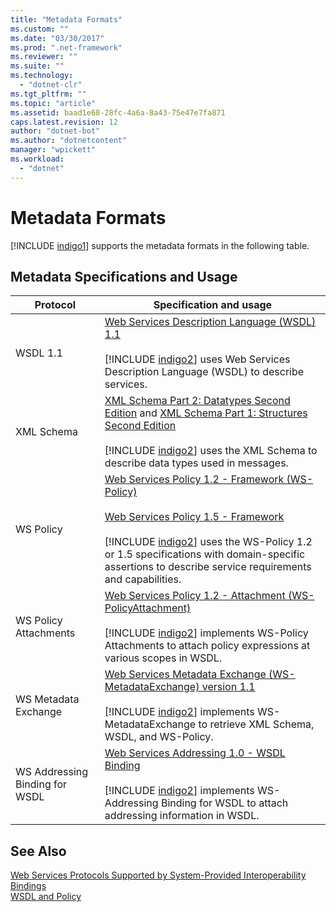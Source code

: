 ```yaml
---
title: "Metadata Formats"
ms.custom: ""
ms.date: "03/30/2017"
ms.prod: ".net-framework"
ms.reviewer: ""
ms.suite: ""
ms.technology: 
  - "dotnet-clr"
ms.tgt_pltfrm: ""
ms.topic: "article"
ms.assetid: baad1e68-28fc-4a6a-8a43-75e47e7fa871
caps.latest.revision: 12
author: "dotnet-bot"
ms.author: "dotnetcontent"
manager: "wpickett"
ms.workload: 
  - "dotnet"
---
```

# Metadata Formats
[!INCLUDE [indigo1](../../../../includes/indigo1-md.md)] supports the metadata formats in the following table.  

## Metadata Specifications and Usage  


|            Protocol            |                                                                                                                                                                                       Specification and usage                                                                                                                                                                                        |
|--------------------------------|------------------------------------------------------------------------------------------------------------------------------------------------------------------------------------------------------------------------------------------------------------------------------------------------------------------------------------------------------------------------------------------------------|
|            WSDL 1.1            |                                                                                [Web Services Description Language (WSDL) 1.1](http://go.microsoft.com/fwlink/?LinkId=94859)<br /><br /> [!INCLUDE [indigo2](../../../../includes/indigo2-md.md)] uses Web Services Description Language (WSDL) to describe services.                                                                                 |
|           XML Schema           |                                    [XML Schema Part 2: Datatypes Second Edition](http://go.microsoft.com/fwlink/?LinkId=94861) and [XML Schema Part 1: Structures Second Edition](http://go.microsoft.com/fwlink/?LinkId=94862)<br /><br /> [!INCLUDE [indigo2](../../../../includes/indigo2-md.md)] uses the XML Schema to describe data types used in messages.                                    |
|           WS Policy            | [Web Services Policy 1.2 - Framework (WS-Policy)](http://go.microsoft.com/fwlink/?LinkId=94864)<br /><br /> [Web Services Policy 1.5 - Framework](http://go.microsoft.com/fwlink/?LinkId=94865)<br /><br /> [!INCLUDE [indigo2](../../../../includes/indigo2-md.md)] uses the WS-Policy 1.2 or 1.5 specifications with domain-specific assertions to describe service requirements and capabilities. |
|     WS Policy Attachments      |                                                               [Web Services Policy 1.2 - Attachment (WS-PolicyAttachment)](http://go.microsoft.com/fwlink/?LinkId=94866)<br /><br /> [!INCLUDE [indigo2](../../../../includes/indigo2-md.md)] implements WS-Policy Attachments to attach policy expressions at various scopes in WSDL.                                                               |
|      WS Metadata Exchange      |                                                                  [Web Services Metadata Exchange (WS-MetadataExchange) version 1.1](http://go.microsoft.com/fwlink/?LinkId=94868)<br /><br /> [!INCLUDE [indigo2](../../../../includes/indigo2-md.md)] implements WS-MetadataExchange to retrieve XML Schema, WSDL, and WS-Policy.                                                                   |
| WS Addressing Binding for WSDL |                                                                         [Web Services Addressing 1.0 - WSDL Binding](http://go.microsoft.com/fwlink/?LinkId=94869)<br /><br /> [!INCLUDE [indigo2](../../../../includes/indigo2-md.md)] implements WS-Addressing Binding for WSDL to attach addressing information in WSDL.                                                                          |

## See Also  
 [Web Services Protocols Supported by System-Provided Interoperability Bindings](../../../../docs/framework/wcf/feature-details/web-services-protocols-supported-by-system-provided-interoperability-bindings.md)  
 [WSDL and Policy](../../../../docs/framework/wcf/feature-details/wsdl-and-policy.md)
